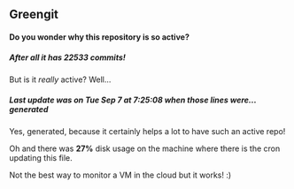 ## Greengit

#### Do you wonder why this repository is so active?

##### After all it has 22533 commits!

But is it *really* active? Well...

##### Last update was on Tue Sep 7 at 7:25:08 when those lines were... generated

Yes, generated, because it certainly helps a lot to have such an active repo!

Oh and there was **27%** disk usage on the machine
where there is the cron updating this file.

Not the best way to monitor a VM in the cloud but it works! :)
